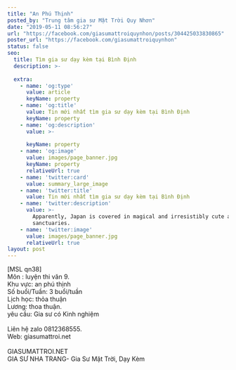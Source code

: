 ```yaml
---
title: "An Phú Thịnh"
posted_by: "Trung tâm gia sư Mặt Trời Quy Nhơn"
date: "2019-05-11 08:56:27"
url: "https://facebook.com/giasumattroiquynhon/posts/304425033830865"
poster_url: "https://facebook.com/giasumattroiquynhon"
status: false
seo:
  title: Tìm gia sư dạy kèm tại Bình Định
  description: >-
    
  extra:
    - name: 'og:type'
      value: article
      keyName: property
    - name: 'og:title'
      value: Tin mới nhất tìm gia sư dạy kèm tại Bình Định
      keyName: property
    - name: 'og:description'
      value: >-
        
      keyName: property
    - name: 'og:image'
      value: images/page_banner.jpg
      keyName: property
      relativeUrl: true
    - name: 'twitter:card'
      value: summary_large_image
    - name: 'twitter:title'
      value: Tin mới nhất tìm gia sư dạy kèm tại Bình Định
    - name: 'twitter:description'
      value: >-
        Apparently, Japan is covered in magical and irresistibly cute animal
        sanctuaries.
    - name: 'twitter:image'
      value: images/page_banner.jpg
      relativeUrl: true
layout: post
---
```

[MSL qn38]<br>Môn : luyện thi văn 9.<br>Khu vực: an phú thịnh<br>Số buổi/Tuần: 3 buổi/tuần<br>Lịch học: thỏa thuận<br>Lương: thoa thuận.<br>yêu cầu: Gia sư có Kinh nghiệm<br><br>Liên hệ zalo 0812368555.<br>Web: giasumattroi.net<br><br>GIASUMATTROI.NET<br>GIA SƯ NHA TRANG- Gia Sư Mặt Trời, Dạy Kèm
